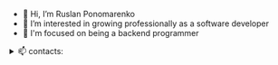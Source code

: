 - 👋 Hi, I’m Ruslan Ponomarenko
- 👀 I’m interested in growing professionally as a software developer
- 🌱 I'm focused on being a backend programmer

<details>
  <summary>📫 contacts:</summary>
  
  - e-mail: rponomarenko89@gmail.com
  - Telegram @prv36
</details>
